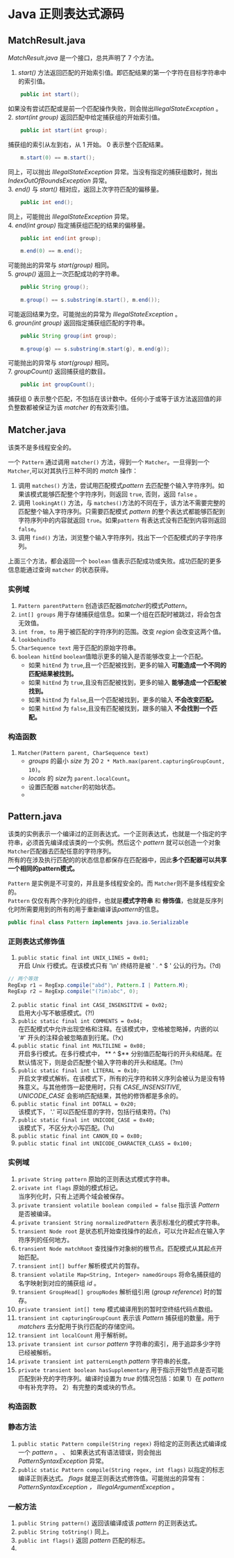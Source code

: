# Java 正则表达式源码 #
  
## MatchResult.java ##
  
*MatchResult.java* 是一个接口，总共声明了 7 个方法。    
 
1. *start()* 方法返回匹配的开始索引值。即匹配结果的第一个字符在目标字符串中的索引值。
```Java
	public int start();
```  
如果没有尝试匹配或是前一个匹配操作失败，则会抛出*IllegalStateException* 。    
2. *start(int group)* 返回匹配中给定捕获组的开始索引值。  
```Java
	public int start(int group);
```  
捕获组的索引从左到右，从 1 开始。 0 表示整个匹配结果。  
```Java
	m.start(0) == m.start();
```  
同上，可以抛出 *IllegalStateException* 异常。当没有指定的捕获组数时，抛出 *IndexOutOfBoundsException* 异常。  
3. *end()* 与 *start()* 相对应，返回上次字符匹配的偏移量。  
```Java  
	public int end();
```  
同上，可能抛出 *IllegalStateException* 异常。  
4. *end(int group)* 指定捕获组匹配的结果的偏移量。  
```Java
	public int end(int group);		
			
	m.end(0) == m.end();
```
可能抛出的异常与 *start(group)* 相同。  
5. *group()* 返回上一次匹配成功的字符串。  
```Java  
	public String group();  
  
	m.group() == s.substring(m.start(), m.end());
```  
可能返回结果为空。可能抛出的异常为 *IllegalStateException* 。  
6. *groun(int group)* 返回指定捕获组匹配的字符串。   
```Java
	public String group(int group);
  
	m.group(g) == s.substring(m.start(g), m.end(g));
```  
可能抛出的异常与 *start(group)* 相同。  
7. *groupCount()* 返回捕获组的数目。 
```Java 
	public int groupCount();
```
捕获组 0 表示整个匹配，不包括在该计数中。任何小于或等于该方法返回值的非负整数都被保证为该 *matcher* 的有效索引值。 
   
## Matcher.java ##

该类不是多线程安全的。  
  
一个 `Pattern` 通过调用 `matcher()` 方法，得到一个 `Matcher`。一旦得到一个 `Matcher`,可以对其执行三种不同的 *match* 操作：  
1. 调用 `matches()` 方法，尝试用匹配模式*pattern* 去匹配整个输入字符序列。如果该模式能够匹配整个字符序列，则返回 `true`, 否则，返回 `false` 。  
2. 调用 `lookingAt()` 方法，与 `matches()`方法的不同在于，该方法不需要完整的匹配整个输入字符序列。只需要匹配模式 *pattern* 的整个表达式都能够匹配到字符序列中的内容就返回 `true`。如果`pattern` 有表达式没有匹配到内容则返回 `false`。   
3. 调用 `find()` 方法，浏览整个输入字符序列，找出下一个匹配模式的子字符序列。  

上面三个方法，都会返回一个 `boolean` 值表示匹配成功或失败。成功匹配的更多信息能通过查询 `matcher` 的状态获得。  
  
### 实例域 ###
  
1. `Pattern parentPattern` 创造该匹配器*matcher*的模式*Pattern*。  
2. `int[] groups` 用于存储捕获组信息。如果一个组在匹配时被跳过，将会包含无效值。  
3. `int from, to` 用于被匹配的字符序列的范围。改变 *region* 会改变这两个值。  
4. `lookbehindTo`   
5. `CharSequence text` 用于匹配的原始字符串。  
6. `boolean hitEnd` `boolean`值暗示更多的输入是否能够改变上一个匹配。  
	* 如果 `hitEnd` 为 `true`,且一个匹配被找到，更多的输入 **可能造成一个不同的匹配结果被找到。**
	* 如果 `hitEnd` 为 `true`,且没有匹配被找到，更多的输入 **能够造成一个匹配被找到。**
	* 如果 `hitEnd` 为 `false`,且一个匹配被找到，更多的输入 **不会改变匹配。**
	* 如果 `hitEnd` 为 `false`,且没有匹配被找到，跟多的输入 **不会找到一个匹配。**

  
### 构造函数 ###
  
1. `Matcher(Pattern parent, CharSequence text)`
	* *groups* 的最小 *size* 为 20 `2 * Math.max(parent.capturingGroupCount, 10)`。
	* *locals* 的 *size*为 `parent.localCount`。  
	* 设置匹配器 `matcher`的初始状态。  
	*  
## Pattern.java ##
  
该类的实例表示一个编译过的正则表达式。一个正则表达式，也就是一个指定的字符串，必须首先编译成该类的一个实例。然后这个 *pattern* 就可以创造一个对象`Matcher`匹配器去匹配任意的字符序列。  
所有的在涉及执行匹配的的状态信息都保存在匹配器中，因此**多个匹配器可以共享一个相同的pattern模式。**  
  
`Pattern` 是实例是不可变的，并且是多线程安全的。而 `Matcher`则不是多线程安全的。  
`Pattern` 仅仅有两个序列化的组件，也就是**模式字符串** 和 **修饰值**，也就是反序列化时所需要用到的所有的用于重新编译该*pattern*的信息。
  
```Java
public final class Pattern implements java.io.Serializable
```  
### 正则表达式修饰值 ###
  
1. `public static final int UNIX_LINES = 0x01;`  
开启 *Unix* 行模式。在该模式只有 '\n' 终结符是被 ' . ^ $ ' 公认的行为。(?d)  
```Java
// 两个等效
RegExp r1 = RegExp.compile("abd"), Pattern.I | Pattern.M);
RegExp r2 = RegExp.compile("(?im)abc", 0);
```   
2. `public static final int CASE_INSENSITIVE = 0x02;`  
启用大小写不敏感模式。(?!)   
3. `public static final int COMMENTS = 0x04;`  
在匹配模式中允许出现空格和注释。在该模式中，空格被忽略掉，内嵌的以 '#' 开头的注释会被忽略直到行尾。(?x)  
4. `public static final int MULTILINE = 0x08;`  
开启多行模式。在多行模式中， ** ^ $** 分别值匹配每行的开头和结尾。在默认情况下，则是会匹配整个输入字符串的开头和结尾。(?m)  
5. `public static final int LITERAL = 0x10;`    
开启文字模式解析。在该模式下，所有的元字符和转义序列会被认为是没有特殊意义。与其他修饰一起使用时，只有 *CASE_INSENSITIVE, UNICODE_CASE* 会影响匹配结果，其他的修饰都是多余的。  
6. `public static final int DOTALL = 0x20;`  
该模式下， '.' 可以匹配任意的字符，包括行结束符。(?s)  
7. `public static final int UNICODE_CASE = 0x40;`  
该模式下，不区分大小写匹配。(?u)  
8. `public static final int CANON_EQ = 0x80;`  
9. `public static final int UNICODE_CHARACTER_CLASS = 0x100;`  

### 实例域 ###
  
1. `private String pattern` 原始的正则表达式模式字符串。  
2. `orivate int flags` 原始的模式标记。  
当序列化时，只有上述两个域会被保存。  
3. `private transient volatile boolean compiled = false` 指示该 *Pattern* 是否被编译。  
4. `private transient String normalizedPattern` 表示标准化的模式字符串。  
5. `transient Node root` 是状态机开始查找操作的起点，可以允许起点在输入字符序列的任何地方。  
6. `transient Node matchRoot` 查找操作对象树的根节点。匹配模式从其起点开始匹配。  
7. `transient int[] buffer` 解析模式片的暂存。  
8. `transient volatile Map<String, Integer> namedGroups` 将命名捕获组的名字映射到对应的捕获组 *id* 。  
9. `transient GroupHead[] groupNodes` 解析组引用 (*group reference*) 时的暂存。  
10. `private transient int[] temp` 模式编译用到的暂时空终结代码点数组。  
11. `transient int capturingGroupCount` 表示该 *Pattern* 捕获组的数量。用于 *matchers* 去分配用于执行匹配的存储空间。  
12. `transient int localCount` 用于解析树。  
13. `private transient int cursor` *pattern* 字符串的索引，用于追踪多少字符已经被解析。  
14. `private transient int patternLength` *pattern* 字符串的长度。  
15. `private transient boolean hasSupplementary` 用于指示开始节点是否可能匹配到补充的字符序列。编译时设置为 *true* 的情况包括：如果 1）在 *pattern* 中有补充字符。 2）有完整的类或块的节点。  
  
### 构造函数 ###
  

  
### 静态方法 ###
  
1. `public static Pattern compile(String regex)` 将给定的正则表达式编译成一个 *pattern* 。  、
如果表达式有语法错误，则会抛出 *PatternSyntaxException* 异常。  
2. `public static Pattern compile(String regex, int flags)` 以指定的标志编译正则表达式。 *flags* 就是正则表达式修饰值。可能抛出的异常有： *PatternSyntaxException ， IllegalArgumentException* 。  

### 一般方法 ###
  
1. `public String pattern()` 返回该编译成该 *pattern* 的正则表达式。  
2. `public String toString()` 同上。  
3. `public int flags()` 返回 *pattern* 匹配的标志。  
4. 